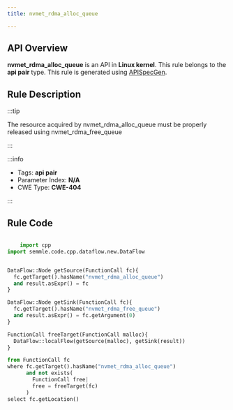 ```yaml
---
title: nvmet_rdma_alloc_queue

---
```



## API Overview
**nvmet_rdma_alloc_queue** is an API in **Linux kernel**. This rule belongs to the **api pair** type. This rule is generated using [APISpecGen](../../tools/APISpecGen).
## Rule Description

:::tip

The resource acquired by nvmet_rdma_alloc_queue must be properly released using nvmet_rdma_free_queue

:::

:::info

- Tags: **api pair**
- Parameter Index: **N/A**
- CWE Type: **CWE-404**

:::

## Rule Code
```python

    import cpp
import semmle.code.cpp.dataflow.new.DataFlow


DataFlow::Node getSource(FunctionCall fc){
  fc.getTarget().hasName("nvmet_rdma_alloc_queue")
  and result.asExpr() = fc
}

DataFlow::Node getSink(FunctionCall fc){
  fc.getTarget().hasName("nvmet_rdma_free_queue")
  and result.asExpr() = fc.getArgument(0)
}

FunctionCall freeTarget(FunctionCall malloc){
  DataFlow::localFlow(getSource(malloc), getSink(result))
}

from FunctionCall fc
where fc.getTarget().hasName("nvmet_rdma_alloc_queue")
      and not exists(
        FunctionCall free| 
        free = freeTarget(fc)
      )
select fc.getLocation()

    
```